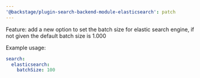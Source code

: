 ```yaml
---
'@backstage/plugin-search-backend-module-elasticsearch': patch
---
```


Feature: add a new option to set the batch size for elastic search engine, if not given the default batch size is 1.000

Example usage:

```yaml
search:
  elasticsearch:
    batchSize: 100
```
